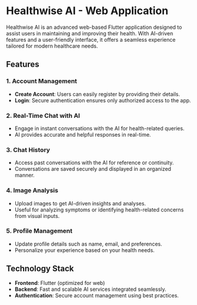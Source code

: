# Healthwise AI - Web Application

Healthwise AI is an advanced web-based Flutter application designed to assist users in maintaining and improving their health. With AI-driven features and a user-friendly interface, it offers a seamless experience tailored for modern healthcare needs.

## Features

### 1. **Account Management**
- **Create Account**: Users can easily register by providing their details.
- **Login**: Secure authentication ensures only authorized access to the app.

### 2. **Real-Time Chat with AI**
- Engage in instant conversations with the AI for health-related queries.
- AI provides accurate and helpful responses in real-time.

### 3. **Chat History**
- Access past conversations with the AI for reference or continuity.
- Conversations are saved securely and displayed in an organized manner.

### 4. **Image Analysis**
- Upload images to get AI-driven insights and analyses.
- Useful for analyzing symptoms or identifying health-related concerns from visual inputs.

### 5. **Profile Management**
- Update profile details such as name, email, and preferences.
- Personalize your experience based on your health needs.

## Technology Stack
- **Frontend**: Flutter (optimized for web)
- **Backend**: Fast and scalable AI services integrated seamlessly.
- **Authentication**: Secure account management using best practices.



